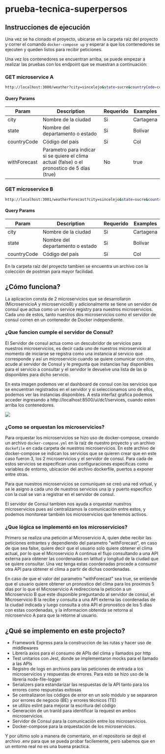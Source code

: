 
# prueba-tecnica-superpersos
## Instrucciones de ejecución

Una vez se ha clonado el proyecto, ubicarse en la carpeta raíz del proyecto y correr el comando `docker-compose up` y esperar a que los contenedores se ejecuten y queden listos para recibir peticiones.

Una vez los contenedores se encuentran arriba, se puede empezar a realizar las pruebas con los endpoint que se muestran a continuación:

### GET microservice A
```sh
http://localhost:3000/weather?city=sincelejo&state=sucre&countryCode=col&withForecast=true
```
#### Query Params
| Param | Description | Requerido | Examples |
| ------ | ------ |------ |------ |
| city | Nombre de la ciudad | Si| Cartagena|
| state | Nombre del departamento o estado | Si | Bolívar |
| countryCode | Código del país| Sí| Col |
| withForecast | Parametro para indicar si se quiere el clima actual (false) o el pronostico de 5 días (true)| No | true |

### GET microservice B
```sh
http://localhost:3001/weatherForecast?city=sincelejo&state=sucre&countryCode=col
```
#### Query Params
| Param | Description | Requerido | Examples |
| ------ | ------ |------ |------ |
| city | Nombre de la ciudad | Si| Cartagena|
| state | Nombre del departamento o estado | Si | Bolívar |
| countryCode | Código del país| Sí| Col |

En la carpeta raíz del proyecto tambien se encuentra un archivo con la colección de postman para mayor facilidad.

## ¿Cómo funciona?
La aplicacion consta de 2 microservicios que se desarrollaron (MicroservicioA y microservicioB) y adicionalmente se tiene un servidor de consul que actua como un service registry para nuestros microservicios. Cada uno de estos, tanto nuestros dos microservicios como el servidor de consul corren en un contenedor de Docker independiente. 

### ¿Que funcion cumple el servidor de Consul?
El Servidor de consul actua como un descubridor de servicios para nuestros microservicios, es decir cada uno de nuestros microservicio al momento de iniciarse se registra como una instancia al servicio que corresponde y así un microservicio cuando se quiere comunicar con otro, acude al servidor de Consul y le pregunta que instancias hay disponibles para el servicio a consultar y el servidor le devuelve una lista de las ip disponibles para dicho servicio.

En esta imagen podemos ver el dashboard de consul con los servicios que se encuentran registrados en el servidor y si seleccionamos uno de ellos, podemos ver las instancias disponibles. A esta interfaz grafica podemos acceder ingresando a http://localhost:8500/ui/dc1/services, cuando esten arriba los contenedores.

![](https://firebasestorage.googleapis.com/v0/b/images-40d1f.appspot.com/o/consul-dashboard.png?alt=media&token=8eaa78bd-dd93-4e11-a360-78e1a91bb927)


### ¿Como se orquestan los microservicios?
Para orquestar los microservicios se hizo uso de docker-compose, creando un archivo `docker-compose.yml` en la raíz de nuestro proyecto y un archivo `dockefile` en cada carpeta de nuestros microservicios. En este archivo de docker-compose se indican los servicios que se quieren crear que en este caso fueron 3, los 2 microservicios y el servidor de consul. Para cada de estos servicios se especifican unas configuraciones especificas como variables de entorno, ubicacion del archivo dockerfile, puertos a exponer entre otras.

Para que nuestros microservicios se comuniquen se creó una red virtual, y se le asigno a cada uno de nuestros servicios una ip y puerto específico con la cual se van a registrar en el servidor de consul. 

El servidor de Consul tambien nos ayuda a orquestar nuestros microservicios pues así centralizamos la comunicación entre estos, y podemos monitorear también los microservicios que tenemos activos.

### ¿Que lógica se implementó en los microservicios? 
Primero se realiza una petición al Microservicio A, quien debe recibir las peticiones entrantes y dependiendo del parametro "withForecast", en caso de que sea false, quiere decir que el usuario solo quiere obtener el clima actual, por lo que el Microservicio A continua el flujo consultando a una API externa para obtener las coordenadas en latitud y longitud de la ciudad que se quiere consultar. Una vez tenga estas coordenadas procede a consumir otra API para obtener el clima a partir de dichas coordenadas.

En caso de que el valor del parametro "withForecast" sea true, se entiende que el usuario quiere obtener un pronostico del clima para los proximos 5 días por lo que el Microservicio A redirecciona la petición a un Microservicio B que este disponible preguntando al servidor de consul, el Microservicio B la recibe y consulta a una API externa las coordenadas de la ciudad indicada y luego consulta a otra API el pronostico de los 5 días con estas coordenadas, y la informacion obtenida se retorna al microservico A para que la retorne al usuario.

## ¿Qué se implemento en este projecto?
- Framework Express para la construccion de las rutas y hacer uso de middlewares
- Librería axios para el consumo de APIs del clima y llamados por http
- Test unitarios con Jest, donde se implementaron mocks para el llamado a las APIs
- Registro de logs en archivos para las peticiones de entrada a los microservicios y respuestas de errores. Para esto se hizo uso de la librería node-file-logger
- Serializers para estandarizar las respuestas de la API tanto para los errores como respuestas exitosas
- Se centralizaron los códigos de error en un solo módulo y se separaron por errores de negocio (BE) y errores técnicos (TE)
- se utilizo eslint para mejorar la escritura del código
- Generación de un tranId para identificar la request en ambos microservicios.
- Servidor de Consul para la comunicación entre los microservicios.
- Docker-compose para la orquestación de los microservicios.

Y por último solo a manera de comentario, en el repositorio se dejó el archivo .env para que se pueda probar facilemente, pero sabemos que en un entorno real no es una buena practica.
